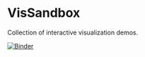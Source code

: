 # VisSandbox
Collection of interactive visualization demos.

[![Binder](https://mybinder.org/badge_logo.svg)](https://mybinder.org/v2/gh/leitte/VisSandbox.git/HEAD)
